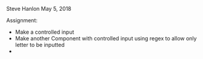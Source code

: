 Steve Hanlon May 5, 2018

Assignment:

- Make a controlled input
- Make another Component with controlled input using regex to allow only letter to be inputted
-
